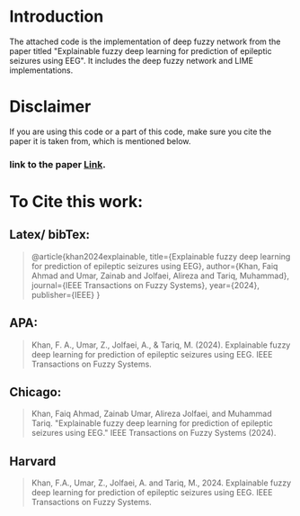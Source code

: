 # Introduction
The attached code is the implementation of deep fuzzy network from the paper titled "Explainable fuzzy deep learning for prediction of epileptic seizures using EEG". It includes the deep fuzzy network and LIME implementations.  
# Disclaimer
 If you are using this code or a part of this code, make sure you cite the paper it is taken from, which is mentioned below.
### link to the paper [Link](https://ieeexplore.ieee.org/abstract/document/10613429).
# To Cite this work:
## Latex/ bibTex: 
> @article{khan2024explainable,
  title={Explainable fuzzy deep learning for prediction of epileptic seizures using EEG},
  author={Khan, Faiq Ahmad and Umar, Zainab and Jolfaei, Alireza and Tariq, Muhammad},
  journal={IEEE Transactions on Fuzzy Systems},
  year={2024},
  publisher={IEEE}
}

## APA:
> Khan, F. A., Umar, Z., Jolfaei, A., & Tariq, M. (2024). Explainable fuzzy deep learning for prediction of epileptic seizures using EEG. IEEE Transactions on Fuzzy Systems.

## Chicago:
> Khan, Faiq Ahmad, Zainab Umar, Alireza Jolfaei, and Muhammad Tariq. "Explainable fuzzy deep learning for prediction of epileptic seizures using EEG." IEEE Transactions on Fuzzy Systems (2024).

## Harvard
> Khan, F.A., Umar, Z., Jolfaei, A. and Tariq, M., 2024. Explainable fuzzy deep learning for prediction of epileptic seizures using EEG. IEEE Transactions on Fuzzy Systems.

